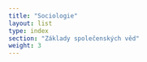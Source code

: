 ```yaml
---
title: "Sociologie"
layout: list
type: index
section: "Základy společenských věd"
weight: 3
---
```

